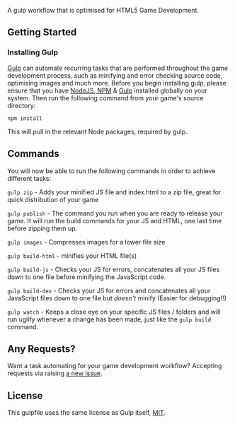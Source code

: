 A gulp workflow that is optimised for HTML5 Game Development. 

## Getting Started

### Installing Gulp
 [Gulp](http://gulpjs.com/) can automate recurring tasks that are performed throughout the game development process, such as minifying and error checking source code, optimising images and much more. Before you begin installing gulp, please ensure that you have [NodeJS, NPM](https://docs.npmjs.com/getting-started/installing-node) & [Gulp](https://github.com/gulpjs/gulp/blob/master/docs/getting-started.md) installed globally on your system. Then run the following command from your game's source directory:

`npm install` 

This will pull in the relevant Node packages, required by gulp. 

## Commands
You will now be able to run the following commands in order to achieve different tasks:

`gulp zip` - Adds your minified JS file and index.html to a zip file, great for quick distribution of your game

`gulp publish` - The command you run when you are ready to release your game. It will run the build commands for your JS and HTML, one last time before zipping them up. 

`gulp images` - Compresses images for a lower file size

`gulp build-html` - minifies your HTML file(s)

`gulp build-js` - Checks your JS for errors, concatenates all your JS files down to one file before minifying the JavaScript code.

`gulp build-dev` - Checks your JS for errors and concatenates all your JavaScript files down to one file but *doesn't* minify (Easier for debugging!!)

`gulp watch` - Keeps a close eye on your specific JS files / folders and will run uglify whenever a change has been made, just like the `gulp build` command.

## Any Requests?
Want a task automating for your game development workflow? Accepting requests via raising [a new issue](https://github.com/ojdon/html5-game-development-gulp-workflow/issues). 

## License
This gulpfile uses the same license as Gulp itself, [MIT](https://raw.githubusercontent.com/ojdon/html5-game-development-gulp-workflow/master/LICENSE).
